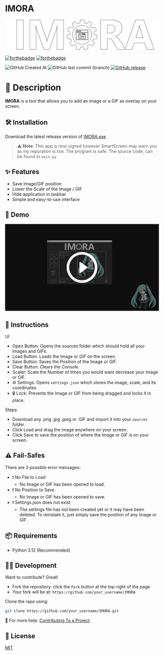 # IMORA

<p align="center">
  <img src="assets/README Title.png" alt="Example Image" width="800"/>
</p>

[![forthebadge](https://forthebadge.com/images/badges/made-with-python.svg)](https://forthebadge.com)
[![forthebadge](https://forthebadge.com/images/badges/built-with-love.svg)](https://forthebadge.com)

![GitHub Created At](https://img.shields.io/github/created-at/Emco878/IMORA) 
![GitHub last commit (branch)](https://img.shields.io/github/last-commit/Emco878/IMORA/main)
[![GitHub release](https://img.shields.io/github/v/release/Emco878/IMORA?label=latest%20release)](https://github.com/Emco878/IMORA/releases/latest)

# 📌 Description
**IMORA** is a tool that allows you to add an image or a GIF as overlay on your screen.

## 🛠️ Installation
Download the latest release version of [IMORA.exe](https://github.com/Emco878/IMORA/releases/latest)

>⚠️ **Note**: This app is now signed however SmartScreen may warn you as my repuration is low. The program is safe. The source code, can be found in `main.py`

## ✨ Features
- Save Image/GIF position
- Lower the Scale of the Image / GIF
- Hide application in taskbar
- Simple and easy-to-use interface

## 🎥 Demo
[![Demo](assets/demo-video-thumbnail.png)](https://youtu.be/LKbjeREnaUc)

## 📜 Instructions
UI
- Open Button: Opens the sources folder which should hold all your Images and GIFs.
- Load Button: Loads the Image or GIF on the screen.
- Save Button: Saves the Position of the Image or GIF.
- Clear Button: Clears the Console.
- Scaler: Scale the Number of times you would want decrease your Image or GIF.
- ⚙ Settings: Opens `settings.json` which stores the image, scale, and its coordinates.
- 🔒 Lock: Prevents the Image or GIF from being dragged and locks it in place.

Steps:
- Download any .png .jpg .jpeg or .GIF and import it into your `sources` folder.
- Click Load and drag the image anywhere on your screen.
- Click Save to save the position of where the Image or GIF is on your screen.

## ⚠️ Fail-Safes
There are 3 possible error messages:
- ❗ No File to Load
    - No Image or GIF has been opened to load.
- ❗ No Position to Save
    - No Image or GIF has been opened to save.
- ❗ Settings.json does not exist
    - The settings file has not been created yet or it may have been deleted. To reinstate it, just simply save the position of any Image or GIF.

## 📦 Requirements
- Python 3.12 (Recommended)

## 👨‍💻 Development
Want to contribute? Great!

- Fork the repository: click the `Fork` button at the top-right of the page
- Your fork will be at: `https://github.com/your_username/IMORA`

Clone the repo using:

```bash
git clone https://github.com/your_username/IMORA.git
```
 🔗 For more help: [Contributing To a Project](https://docs.github.com/en/get-started/exploring-projects-on-github/contributing-to-a-project).

## 📝 License
[MIT](https://choosealicense.com/licenses/mit/)